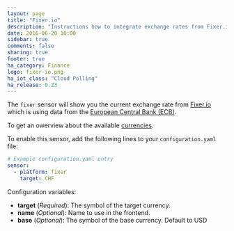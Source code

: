 ```yaml
---
layout: page
title: "Fixer.io"
description: "Instructions how to integrate exchange rates from Fixer.io within Home Assistant."
date: 2016-06-20 10:00
sidebar: true
comments: false
sharing: true
footer: true
ha_category: Finance
logo: fixer-io.png
ha_iot_class: "Cloud Polling"
ha_release: 0.23
---
```



The `fixer` sensor will show you the current exchange rate from [Fixer.io](http://fixer.io/) which is using data from the [European Central Bank (ECB)](https://www.ecb.europa.eu).

To get an owerview about the available [currencies](http://api.fixer.io/latest).

To enable this sensor, add the following lines to your `configuration.yaml` file:

```yaml
# Example configuration.yaml entry
sensor:
  - platform: fixer
    target: CHF
```

Configuration variables:

- **target** (*Required*): The symbol of the target currency.
- **name** (*Optional*): Name to use in the frontend.
- **base** (*Optional*): The symbol of the base currency. Default to USD 

